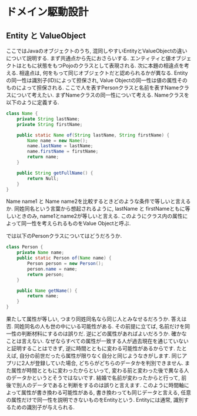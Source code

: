 # ドメイン駆動設計

## Entity と ValueObject
ここではJavaのオブジェクトのうち, 混同しやすいEntityとValueObjectの違いについて説明する.
まず共通点から先におさらいする.
エンティティと値オブジェクトはともに状態をもつPojoのクラスとして表現される.
次に本題の相違点を考える.
相違点は, 何をもって同じオブジェクトだと認められるかが異なる.
Entityの同一性は識別子(ID)によって担保され, Value Objectの同一性は値の属性そのものによって担保される.
ここで人を表すPersonクラスと名前を表すNameクラスについて考えたい.
まずNameクラスの同一性について考える.
Nameクラスを以下のように定義する.

```java
class Name {
	private String lastName;
	private String firstName;

	public static Name of(String lastName, String firstName) {
		Name name = new Name();
		name.lastName = lastName;
		name.firstName = firstName;
		return name;
	}

	public String getFullName() {
		return Null;
	}
}
```

Name name1 と Name name2を比較するときどのような条件で等しいと言えるか.
同姓同名という言葉から想起されるように, lastName と firstNameともに等しいときのみ, name1とname2が等しいと言える.
このようにクラス内の属性によって同一性を考えられるものをValue Objectと呼ぶ.

では以下のPersonクラスについてはどうだろうか.
```java
class Person {
	private Name name;
	public static Person of(Name name) {
		Person person = new Person();
		person.name = name;
		return person;
	}

	public Name getName() {
		return name;
	}
}
```

果たして属性が等しい, つまり同姓同名なら同じ人とみなせるだろうか.
答えは否. 同姓同名の人も世の中にいる可能性がある.
その前提に立てば, 名前だけを同一性の判断材料にするのは誤りだ.
逆にどの属性があればよいだろうか. 確かなことは言えない.
なぜならすべての属性が一致する人が過去現在を通じていないと証明することはできず, 逆に時間とともに変わる可能性があるからです.
たとえば, 自分の前世だったら属性が限りなく自分と同じようなきがします.
同じアプリに2人が登録していた場合, どちらがどちらのデータかを判別できません.
また属性が時間とともに変わったからといって, 変わる前と変わった後で異なる人のデータかというとそうではないです.
結婚で名前が変わったからと行って, 前後で別人のデータであると判断をするのは誤りと言えます.
このように時間軸によって属性が書き換わる可能性がある, 書き換わっても同じデータと言える, 任意の属性だけで同一性を説明できないものをEntityという.
Entityには通常, 識別するための識別子が与えられる.
